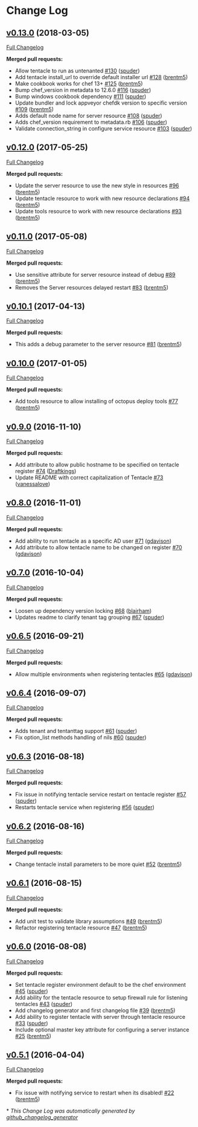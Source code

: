 # Change Log

## [v0.13.0](https://github.com/cvent/octopus-deploy-cookbook/tree/v0.13.0) (2018-03-05)
[Full Changelog](https://github.com/cvent/octopus-deploy-cookbook/compare/v0.12.0...v0.13.0)

**Merged pull requests:**

- Allow tentacle to run as untenanted [\#130](https://github.com/cvent/octopus-deploy-cookbook/pull/130) ([spuder](https://github.com/spuder))
- Add tentacle install\_url to override default installer url [\#128](https://github.com/cvent/octopus-deploy-cookbook/pull/128) ([brentm5](https://github.com/brentm5))
- Make cookbook works for chef 13+ [\#125](https://github.com/cvent/octopus-deploy-cookbook/pull/125) ([brentm5](https://github.com/brentm5))
- Bump chef\_version in metadata to 12.6.0 [\#116](https://github.com/cvent/octopus-deploy-cookbook/pull/116) ([spuder](https://github.com/spuder))
- Bump windows cookbook dependency [\#111](https://github.com/cvent/octopus-deploy-cookbook/pull/111) ([spuder](https://github.com/spuder))
- Update bundler and lock appveyor chefdk version to specific version [\#109](https://github.com/cvent/octopus-deploy-cookbook/pull/109) ([brentm5](https://github.com/brentm5))
- Adds default node name for server resource [\#108](https://github.com/cvent/octopus-deploy-cookbook/pull/108) ([spuder](https://github.com/spuder))
- Adds chef\_version requirement to metadata.rb [\#106](https://github.com/cvent/octopus-deploy-cookbook/pull/106) ([spuder](https://github.com/spuder))
- Validate connection\_string in configure service resource [\#103](https://github.com/cvent/octopus-deploy-cookbook/pull/103) ([spuder](https://github.com/spuder))

## [v0.12.0](https://github.com/cvent/octopus-deploy-cookbook/tree/v0.12.0) (2017-05-25)
[Full Changelog](https://github.com/cvent/octopus-deploy-cookbook/compare/v0.11.0...v0.12.0)

**Merged pull requests:**

- Update the server resource to use the new style in resources [\#96](https://github.com/cvent/octopus-deploy-cookbook/pull/96) ([brentm5](https://github.com/brentm5))
- Update tentacle resource to work with new resource declarations [\#94](https://github.com/cvent/octopus-deploy-cookbook/pull/94) ([brentm5](https://github.com/brentm5))
- Update tools resource to work with new resource declarations [\#93](https://github.com/cvent/octopus-deploy-cookbook/pull/93) ([brentm5](https://github.com/brentm5))

## [v0.11.0](https://github.com/cvent/octopus-deploy-cookbook/tree/v0.11.0) (2017-05-08)
[Full Changelog](https://github.com/cvent/octopus-deploy-cookbook/compare/v0.10.1...v0.11.0)

**Merged pull requests:**

- Use sensitive attribute for server resource instead of debug [\#89](https://github.com/cvent/octopus-deploy-cookbook/pull/89) ([brentm5](https://github.com/brentm5))
- Removes the Server resources delayed restart [\#83](https://github.com/cvent/octopus-deploy-cookbook/pull/83) ([brentm5](https://github.com/brentm5))

## [v0.10.1](https://github.com/cvent/octopus-deploy-cookbook/tree/v0.10.1) (2017-04-13)
[Full Changelog](https://github.com/cvent/octopus-deploy-cookbook/compare/v0.10.0...v0.10.1)

**Merged pull requests:**

- This adds a debug parameter to the server resource [\#81](https://github.com/cvent/octopus-deploy-cookbook/pull/81) ([brentm5](https://github.com/brentm5))

## [v0.10.0](https://github.com/cvent/octopus-deploy-cookbook/tree/v0.10.0) (2017-01-05)
[Full Changelog](https://github.com/cvent/octopus-deploy-cookbook/compare/v0.9.0...v0.10.0)

**Merged pull requests:**

- Add tools resource to allow installing of octopus deploy tools [\#77](https://github.com/cvent/octopus-deploy-cookbook/pull/77) ([brentm5](https://github.com/brentm5))

## [v0.9.0](https://github.com/cvent/octopus-deploy-cookbook/tree/v0.9.0) (2016-11-10)
[Full Changelog](https://github.com/cvent/octopus-deploy-cookbook/compare/v0.8.0...v0.9.0)

**Merged pull requests:**

- Add attribute to allow public hostname to be specified on tentacle register [\#74](https://github.com/cvent/octopus-deploy-cookbook/pull/74) ([Draftkings](https://github.com/Draftkings))
- Update README with correct capitalization of Tentacle [\#73](https://github.com/cvent/octopus-deploy-cookbook/pull/73) ([vanessalove](https://github.com/vanessalove))

## [v0.8.0](https://github.com/cvent/octopus-deploy-cookbook/tree/v0.8.0) (2016-11-01)
[Full Changelog](https://github.com/cvent/octopus-deploy-cookbook/compare/v0.7.0...v0.8.0)

**Merged pull requests:**

- Add ability to run tentacle as a specific AD user [\#71](https://github.com/cvent/octopus-deploy-cookbook/pull/71) ([gdavison](https://github.com/gdavison))
- Add attribute to allow tentacle name to be changed on register  [\#70](https://github.com/cvent/octopus-deploy-cookbook/pull/70) ([gdavison](https://github.com/gdavison))

## [v0.7.0](https://github.com/cvent/octopus-deploy-cookbook/tree/v0.7.0) (2016-10-04)
[Full Changelog](https://github.com/cvent/octopus-deploy-cookbook/compare/v0.6.5...v0.7.0)

**Merged pull requests:**

- Loosen up dependency version locking [\#68](https://github.com/cvent/octopus-deploy-cookbook/pull/68) ([blairham](https://github.com/blairham))
- Updates readme to clarify tenant tag grouping [\#67](https://github.com/cvent/octopus-deploy-cookbook/pull/67) ([spuder](https://github.com/spuder))

## [v0.6.5](https://github.com/cvent/octopus-deploy-cookbook/tree/v0.6.5) (2016-09-21)
[Full Changelog](https://github.com/cvent/octopus-deploy-cookbook/compare/v0.6.4...v0.6.5)

**Merged pull requests:**

- Allow multiple environments when registering tentacles [\#65](https://github.com/cvent/octopus-deploy-cookbook/pull/65) ([gdavison](https://github.com/gdavison))

## [v0.6.4](https://github.com/cvent/octopus-deploy-cookbook/tree/v0.6.4) (2016-09-07)
[Full Changelog](https://github.com/cvent/octopus-deploy-cookbook/compare/v0.6.3...v0.6.4)

**Merged pull requests:**

- Adds tenant and tentanttag support [\#61](https://github.com/cvent/octopus-deploy-cookbook/pull/61) ([spuder](https://github.com/spuder))
- Fix option\_list methods handling of nils [\#60](https://github.com/cvent/octopus-deploy-cookbook/pull/60) ([spuder](https://github.com/spuder))

## [v0.6.3](https://github.com/cvent/octopus-deploy-cookbook/tree/v0.6.3) (2016-08-18)
[Full Changelog](https://github.com/cvent/octopus-deploy-cookbook/compare/v0.6.2...v0.6.3)

**Merged pull requests:**

- Fix issue in notifying tentacle service restart on tentacle register [\#57](https://github.com/cvent/octopus-deploy-cookbook/pull/57) ([spuder](https://github.com/spuder))
- Restarts tentacle service when registering [\#56](https://github.com/cvent/octopus-deploy-cookbook/pull/56) ([spuder](https://github.com/spuder))

## [v0.6.2](https://github.com/cvent/octopus-deploy-cookbook/tree/v0.6.2) (2016-08-16)
[Full Changelog](https://github.com/cvent/octopus-deploy-cookbook/compare/v0.6.1...v0.6.2)

**Merged pull requests:**

- Change tentacle install parameters to be more quiet [\#52](https://github.com/cvent/octopus-deploy-cookbook/pull/52) ([brentm5](https://github.com/brentm5))

## [v0.6.1](https://github.com/cvent/octopus-deploy-cookbook/tree/v0.6.1) (2016-08-15)
[Full Changelog](https://github.com/cvent/octopus-deploy-cookbook/compare/v0.6.0...v0.6.1)

**Merged pull requests:**

- Add unit test to validate library assumptions [\#49](https://github.com/cvent/octopus-deploy-cookbook/pull/49) ([brentm5](https://github.com/brentm5))
- Refactor registering tentacle resource [\#47](https://github.com/cvent/octopus-deploy-cookbook/pull/47) ([brentm5](https://github.com/brentm5))

## [v0.6.0](https://github.com/cvent/octopus-deploy-cookbook/tree/v0.6.0) (2016-08-08)
[Full Changelog](https://github.com/cvent/octopus-deploy-cookbook/compare/v0.5.1...v0.6.0)

**Merged pull requests:**

- Set tentacle register environment default to be the chef environment [\#45](https://github.com/cvent/octopus-deploy-cookbook/pull/45) ([spuder](https://github.com/spuder))
- Add ability for the tentacle resource to setup firewall rule for listening tentacles [\#43](https://github.com/cvent/octopus-deploy-cookbook/pull/43) ([spuder](https://github.com/spuder))
- Add changelog generator and first changelog file [\#39](https://github.com/cvent/octopus-deploy-cookbook/pull/39) ([brentm5](https://github.com/brentm5))
- Add ability to register tentacle with server through tentacle resource  [\#33](https://github.com/cvent/octopus-deploy-cookbook/pull/33) ([spuder](https://github.com/spuder))
- Include optional master key attribute for configuring a server instance [\#25](https://github.com/cvent/octopus-deploy-cookbook/pull/25) ([brentm5](https://github.com/brentm5))

## [v0.5.1](https://github.com/cvent/octopus-deploy-cookbook/tree/v0.5.1) (2016-04-04)
[Full Changelog](https://github.com/cvent/octopus-deploy-cookbook/compare/v0.5.0...v0.5.1)

**Merged pull requests:**

- Fix issue with notifying service to restart when its disabled! [\#22](https://github.com/cvent/octopus-deploy-cookbook/pull/22) ([brentm5](https://github.com/brentm5))



\* *This Change Log was automatically generated by [github_changelog_generator](https://github.com/skywinder/Github-Changelog-Generator)*